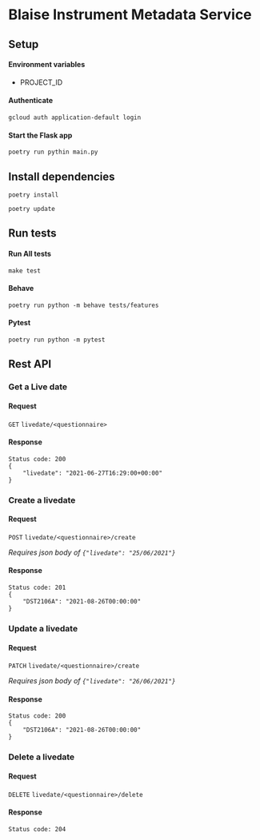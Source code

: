 # Blaise Instrument Metadata Service

## Setup ##

#### Environment variables ####

* PROJECT_ID

#### Authenticate ####

`gcloud auth application-default login`

#### Start the Flask app ####
`poetry run pythin main.py`

## Install dependencies ####

`poetry install`

`poetry update`

## Run tests ##

#### Run All tests ####

`make test`

#### Behave ####

`poetry run python -m behave tests/features`<br>

#### Pytest ####

`poetry run python -m pytest`

## Rest API ##

### Get a Live date ###

#### Request ####

`GET` `livedate/<questionnaire>` 

#### Response ####


````
Status code: 200
{
    "livedate": "2021-06-27T16:29:00+00:00"
}
````

### Create a livedate ###

#### Request ####

`POST` `livedate/<questionnaire>/create`

_Requires json body of
`{"livedate": "25/06/2021"}`_

#### Response ####

````
Status code: 201
{
    "DST2106A": "2021-08-26T00:00:00"
}
````

### Update a livedate ###

#### Request ####

`PATCH` `livedate/<questionnaire>/create`

_Requires json body of
`{"livedate": "26/06/2021"}`_

#### Response ####

````
Status code: 200
{
    "DST2106A": "2021-08-26T00:00:00"
}
````

### Delete a livedate ###

#### Request ####

`DELETE` `livedate/<questionnaire>/delete`

#### Response ####

````
Status code: 204
````
